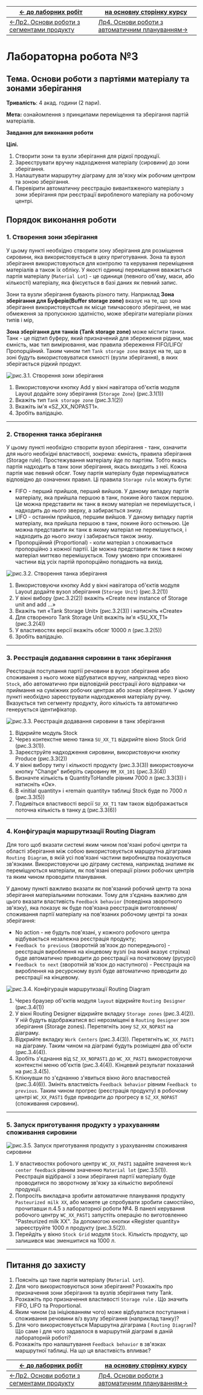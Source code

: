 | [<- до лаборних робіт](README.md)                       | [на основну сторінку курсу](../README.md)                    |
| ------------------------------------------------------- | ------------------------------------------------------------ |
| [<-Лр2. Основи роботи з сегментами продукту](2_prod.md) | [Лр4. Основи роботи з автоматичним плануванням->](4_schedbase.md) |

# Лабораторна робота №3 

## Тема. Основи роботи з партіями матеріалу та зонами зберігання 

**Тривалість**: 4 акад. години (2 пари).

**Мета:** ознайомлення з принципами переміщення та зберігання партій матеріалів.    

**Завдання для виконання роботи**

**Цілі.** 

1. Створити зони та вузли зберігання для рідкої продукції.
2. Зареєструвати вручну надходження матеріалу (сировини) до зони зберігання.
3. Налаштувати маршрутну діаграму для зв'язку між робочим центром та зоною зберігання.
4. Перевірити автоматичну реєстрацію вивантаженого матеріалу з зони зберігання при реєстрації виробленого матеріалу на робочому центрі.  

## Порядок виконання роботи 

### 1. Створення зони зберігання

У цьому пункті необхідно створити зону зберігання для розміщення сировини, яка використовується в цеху приготування. Зона та вузол зберігання використовуються для контролю та керування переміщення матеріалів а також їх обліку. У якості одиниці переміщення вважається  партія матеріалу (`Material Lot`) - це одиниця (певного об'єму, маси, або кількості) матеріалу, яка фіксується в базі даних як певний запис.  

Зони та вузли зберігання бувають різного типу. Наприклад **Зона зберігання для Буферів(Buffer storage zone)** вказує на те, що зона зберігання використовуєтсья як місце тимчасового зберігання, не має обмеження за пропускною здатністю, може зберігати матеріали різних типів і мір,  

**Зона зберігання для танків (Tank storage zone)** може містити танки. Танк - це підтип буферу, який призначений для збереження рідини, має ємність, має тип вимірювання, має правила збереження FIFO/LIFO/Пропорційний. Таким чином тип `Tank storage zone` вказує на те, що в зоні будуть використовуватися ємності (вузли зберігання), в яких зберігається рідкий продукт.  

![рис.3.1. Створення зони зберігання](3media/1.png)

1.  Використовуючи кнопку Add у вікні навігатора об\'єктів модуля Layout додайте зону зберігання (`Storage Zone`) (рис.3.1(1))
2.  Вкажіть тип `Tank storage zone` (рис.3.1(2))
3.  Вкажіть ім\'я «SZ\_XX\_NOPAST1».
4.  Зробіть валідацію.

---

### 2. Створення танка зберігання 

У цьому пункті необхідно створити вузол зберігання - танк, означити для нього необхідні властивості, зокрема: ємність, правила зберігання (Storage rule). Простежування матеріалу йде по партіям. Тобто якась партія надходить в танк зони зберігання, якась виходить з неї. Кожна партія має певний обсяг. Тому партія матеріалу буде переміщуватися відповідно до означених правил. Ці правила `Storage rule` можуть бути:

- FIFO - перший прийшов, перший вийшов. У даному випадку партія матеріалу, яка прийшла першою в танк, покине його також першою. Це можна представити як танк в якому матеріал не перемішується, і надходить до нього зверху, а забирається знизу.    
- LIFO - останнім прийшов, першим вийшов. У даному випадку партія матеріалу, яка прийшла першою в танк, покине його остнньою. Це можна представити як танк в якому матеріал не перемішується, і надходить до нього знизу і забирається також знизу.    
- Пропорційний (Proportional) -  коли матеріал з споживається пропорційно з кожної партії.  Це можна представити як танк в якому матеріал миттєво перемішується. Тому умовно при споживанні частини від усіх партій пропорційно попадають на вихід. 

![рис.3.2. Створення танка зберігання ](3media/2.png)

1.  Використовуючи кнопку Add у вікні навігатора об\'єктів модуля Layout додайте вузол зберігання (`Storage Unit`) (рис.3.2(1))
2.  У вікні вибору (рис.3.2(2)) вкажіть «Create new instance of Storage unit and add \...»
3.  Вкажіть тип «Tank Storage Unit» (рис.3.2(3)) і натисніть «Create»
4.  Для створеного Tank Storage Unit вкажіть ім\'я «SU\_XX\_T1» (рис.3.2(4))
5.  У властивостях версії вкажіть обсяг 10000 л (рис.3.2(5))
6.  Зробіть валідацію.

---

### 3. Реєстрація додавання сировини в танк зберігання

Реєстрація поступання партії речовини в вузол зберігання або споживання з нього може відбуватися вручну, наприклад через вікно `Stock`, або автоматично при відповідній реєстрації його відправки чи приймання на суміжних робочих центрах або зонах зберігання. У цьому пункті необхідно зареєструвати надходження матеріалу ручну. Вказується тип сегменту продукту, його кількість та автоматично генерується ідентифікатор.  

![рис.3.3. Реєстрація додавання сировини в танк зберігання](3media/3.png)

1.  Відкрийте модуль Stock
2.  Через контекстне меню танка `SU_XX_T1` відкрийте вікно Stock Grid (рис.3.3(1)).
3.  Зареєструйте надходження сировини, використовуючи кнопку Produce (рис.3.3(2))
4.  У вікні вибору типу і кількості продукту (рис.3.3(3)) використовуючи кнопку \"Change\" виберіть сировину `RM_XX_101` (рис.3.3(4))
5.  Визначте кількість в QuantityToHandle рівним 7000 л (рис.3.3(3)) і натисніть «Ок».
6.  В «initial quantity» і «remain quantity» таблиці Stock буде по 7000 л (рис.3.3(5))
7.  Подивіться властивості версії `SU_XX_T1` там також відображається поточна кількість в танку д (рис.3.3(6))

---

### 4. Конфігурація маршрутизації Routing Diagram 

Для того щоб вказати системі яким чином пов'язані робочі центри та області зберігання між собою використовується  маршрутна дігаграма `Routing Diagram`, в якій усі пов'язані частини виробництва показуються зв'язками. Використовуючи цю діграму система, наприклад знатиме як переміщуються матеріали, як пов'язані операції різних робочих центрів та яким чином проводити планування. 

У даному пункті важливо вказати як пов'язаний робочий центр та зона зберігання матеріальними потоками. Тому для з'єднань важливо для цього вказати властивість `Feedback behavior` (поведінка зворотного зв'язку), яка показує як буде пов'язана реєстрація виготовлення/споживання партії матеріалу на пов'язаних робочому центрі та зонах зберігання:

- No action - не будуть пов'язані, у кожного робочого центра відбувається незалежна реєстрація продукту;  
- `Feedback to previous` (зворотній зв'язок до попереднього) - реєстрація вироблення на кінцевому вузлі (на який вказує стрілка) буде автоматично приводити до реєстрації на початковому (русурсі) 
- `Feedback to next` (зворотній зв'язок до наступного) - Реєстрація на вироблення на ресурсному вузлі буде автоматично приводити до реєстрації на кінцевому.

![рис.3.4. Конфігурація маршрутизації Routing Diagram ](3media/4.png)

1.  Через браузер об\'єктів модуля `layout` відкрийте `Routing Designer` (рис.3.4(1))
2.  У вікні Routing Designer відкрийте вкладку `Storage zones` (рис.3.4(2)). У ній будуть відображатися всі нерозміщені в `Routing Designer` зон зберігання (Storage zones). Перетягніть зону `SZ_XX_NOPAST` на діаграму.
3.  Відкрийте вкладку `Work Centers` (рис.3.4(3)). Перетягніть `WC_XX_PAST1` на діаграму. Таким чином на діаграмі будуть розміщені два об\'єкти (рис.3.4(4)).
4.  Зробіть з\'єднання від `SZ_XX_NOPAST1` до `WC_XX_PAST1` використовуючи контекстні меню об\'єктів (рис.3.4(4)). Кінцевий результат показаний на рис.3.4(5).
5.  Клікнувши по з\'єднанню з\'явиться вікно його властивостей (рис.3.4(6)). Змініть властивість `Feedback behavior` рівним `Feedback to previous`. Таким чином прогрес (реєстрація продукту) в робочому центрі `WC_XX_PAST1` буде приводити до прогресу в `SZ_XX_NOPAST` (споживання сировини).

---

### 5. Запуск приготування продукту з урахуванням споживання сировини

![рис.3.5. Запуск приготування продукту з урахуванням споживання сировини](3media/5.png)

1.  У властивостях робочого центру `WC_XX_PAST1` задайте значення `Work center feedback` рівним значенню `Material lot` (рис.3.5(1)). Реєстрація відібраної з зони зберігання партії матеріалу буде проводитися по зворотному зв\'язку за кількістю виробленої продукції.
2.  Попросіть викладача зробити автоматичне планування продукту `Pasteurized milk XX`, або можете це спробувати зробити самостійно, прочитавши п.4.5 з лабораторної роботи №4. В панелі керування робочого центру `WC_XX_PAST1` запустіть операцію по виготовленню "Pasteurized milk XX\". За допомогою кнопки «Register quantity» зареєструйте 1000 л продукту (рис.3.5(2)).
3.  Перейдіть у вікно `Stock Grid` модуля `Stock`. Кількість продукту, що залишився  має зменшитися на 1000 л.

---

## Питання до захисту

1. Поясніть що таке партія матеріалу (`Material Lot`).
2. Для чого використовуються зони зберігання? Розкажіть про призначення зони зберігання та вузлів зберігання типу Tank.
3. Розкажіть про призначення властивості `Storage rule` . Що значить FIFO, LIFO та Proportional.
4. Яким чином (за ініціюванням чого) може відбуватися поступання і споживання речовини в/з вузлу зберігання (наприклад танку)?
5. Для чого використовується Маршрутна дігаграма ( `Routing Diagram`)? Що саме і для чого задавлося в маршрутній діаграмі в даній лабораторній роботі?
6. Розкажіть про налаштування `Feedback behavior` в зв'язках маршрутної таблиці. На що ця властивість впливає?

| [<- до лаборних робіт](README.md)                       | [на основну сторінку курсу](../README.md)                    |
| ------------------------------------------------------- | ------------------------------------------------------------ |
| [<-Лр2. Основи роботи з сегментами продукту](2_prod.md) | [Лр4. Основи роботи з автоматичним плануванням->](4_schedbase.md) |